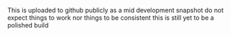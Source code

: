 This is uploaded to github publicly as a mid development snapshot
do not expect things to work nor things to be consistent
this is still yet to be a polished build
